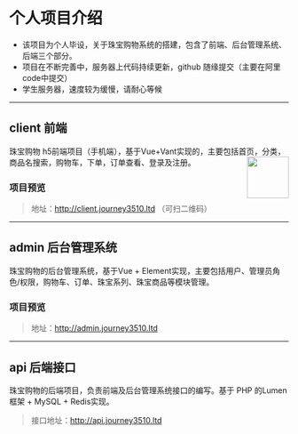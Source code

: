 
# 个人项目介绍
- 该项目为个人毕设，关于珠宝购物系统的搭建，包含了前端、后台管理系统、后端三个部分。
- 项目在不断完善中，服务器上代码持续更新，github 随缘提交（主要在阿里code中提交）
- 学生服务器，速度较为缓慢，请耐心等候

<hr />

## client 前端

<div >
珠宝购物 h5前端项目（手机端），基于Vue+Vant实现的，主要包括首页，分类，商品名搜索，购物车，下单，订单查看、登录及注册。
<img style="float: right" src="https://jewelry-1304044450.cos.ap-guangzhou.myqcloud.com/client.png" width="75px"  />
</div>

### 项目预览
> 地址：http://client.journey3510.ltd  （可扫二维码）


<hr />


## admin 后台管理系统

珠宝购物的后台管理系统，基于Vue + Element实现，主要包括用户、管理员角色/权限，购物车、订单、珠宝系列、珠宝商品等模块管理。

### 项目预览

> 地址：http://admin.journey3510.ltd 

<hr />


## api 后端接口

珠宝购物的后端项目，负责前端及后台管理系统接口的编写。基于 PHP 的Lumen框架 + MySQL + Redis实现。
> 接口地址：http://api.journey3510.ltd 
